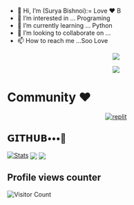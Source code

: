 - 👋 Hi, I’m (Surya Bishnoi):= Love ♥️ B
- 👀 I’m interested in ... Programing 
- 🌱 I’m currently learning ... Python 
- 💞️ I’m looking to collaborate on ...
- 📫 How to reach me ...Soo Love 

<p align="center">
  <a href="https://github.com/Sursa2929/readme-typing-svg">
    <img src="https://readme-typing-svg.demolab.com/?lines=Surya Bishnoi&font=Fira%20SemiBold&center=true&width=480&height=45&color=fff68f&vCenter=true&pause=1000&size=40" /></a>
</p>

<p align="center">
  <a href="https://github.com/Sursa2929/readme-typing-svg">
    <img src="https://readme-typing-svg.demolab.com/?lines=Full-stack%20web%20app%20and%20BOT%20developer;Always%20learning%20new%20things;A.I%20DEVELOPER%20&font=Fira%20Code&center=true&width=500&height=45&color=f75c7e&vCenter=true&pause=1000&size=22" /></a>
</p>


# Community ❤️
</p>
<p align="center">
<a href="https://telegram.me/TheBishnoi29_bot"><img alt="replit" src="https://img.shields.io/badge/-Telegram-blue?style=for-the-badge&logo=telegram&logoColor=white"/></a>
</p>

## 𝗚𝗜𝗧𝗛𝗨𝗕•••💓
[![Stats](https://github-readme-stats.vercel.app/api?username=Sursa2929&hide=prs&count_public=true&show_icons=true&theme=algolia)](https://github.com/Sursa2929/github-readme-stats)
<img src="https://github-readme-streak-stats.herokuapp.com?user=Sursa2929&theme=tokyonight" align="center">
<img src="https://github-readme-stats.vercel.app/api/top-langs/?username=Sursa2929&layout=compact&theme=tokyonight" align="center">


## Profile views counter
![Visitor Count](https://profile-counter.glitch.me/{Sursa2929}/count.svg)


